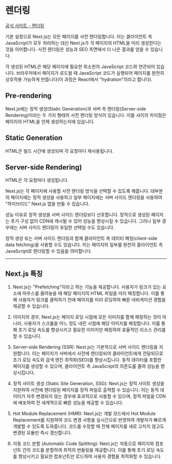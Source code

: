 # 렌더링

[공식 사이트 - 렌더링](https://nextjs.org/docs/pages/building-your-application/rendering)

기본 설정으로 Next.js는 모든 페이지를 사전 렌더링합니다. 이는 클라이언트 측 JavaScript가 모두 처리하는 대신 Next.js가 각 페이지의 HTML을 미리 생성한다는 것을 의미합니다. 사전 렌더링은 성능과 SEO 측면에서 더 나은 결과를 얻을 수 있습니다.

각 생성된 HTML은 해당 페이지에 필요한 최소한의 JavaScript 코드와 연관되어 있습니다. 브라우저에서 페이지가 로드될 때 JavaScript 코드가 실행되어 페이지를 완전히 상호작용 가능하게 만듭니다(이 과정은 React에서 "hydration"이라고 합니다).

## Pre-rendering

Next.js에는 정적 생성(Static Generation)과 서버 측 렌더링(Server-side Rendering)이라는 두 가지 형태의 사전 렌더링 방식이 있습니다. 이들 사이의 차이점은 페이지의 HTML을 언제 생성하는지에 있습니다.

## Static Generation

HTML은 빌드 시간에 생성되며 각 요청마다 재사용됩니다.

## Server-side Rendering)

HTML은 각 요청마다 생성됩니다.

Next.js는 각 페이지에 사용할 사전 렌더링 방식을 선택할 수 있도록 해줍니다. 대부분의 페이지에는 정적 생성을 사용하고 일부 페이지에는 서버 사이드 렌더링을 사용하여 "하이브리드" Next.js 앱을 만들 수 있습니다.

성능 이유로 정적 생성을 서버 사이드 렌더링보다 선호합니다. 정적으로 생성된 페이지는 추가 구성 없이 CDN에 캐시될 수 있어 성능을 향상시킬 수 있습니다. 그러나 일부 경우에는 서버 사이드 렌더링이 유일한 선택일 수도 있습니다.

정적 생성 또는 서버 사이드 렌더링과 함께 클라이언트 측 데이터 패칭(client-side data fetching)을 사용할 수도 있습니다. 이는 페이지의 일부를 완전히 클라이언트 측 JavaScript로 렌더링할 수 있음을 의미합니다.

---

## Next.js 특징

1. Next.js는 "Prefetching"이라고 하는 기능을 제공합니다. 사용자가 링크가 있는 요소에 마우스를 올려놓을 때 해당 페이지의 HTML 파일을 미리 패칭합니다. 이를 통해 사용자가 링크를 클릭하기 전에 페이지를 미리 로딩하여 빠른 네비게이션 경험을 제공할 수 있습니다.
       
2. 이미지의 경우, Next.js는 페이지 로딩 시점에 모든 이미지를 함께 패칭하는 것이 아니라, 사용자가 스크롤을 어느 정도 내린 시점에 해당 이미지를 패칭합니다. 이를 통해 초기 로딩 속도를 향상시키고 필요한 이미지만 패칭하여 효율적인 리소스 관리를 할 수 있습니다.
       
3. Server-side Rendering (SSR): Next.js는 기본적으로 서버 사이드 렌더링을 지원합니다. 이는 페이지가 서버에서 사전에 렌더링되어 클라이언트에게 전달되므로 초기 로딩 속도와 검색 엔진 최적화(SEO)를 향상시킵니다. 동적 데이터를 포함한 페이지를 생성할 수 있으며, 클라이언트 측 JavaScript의 의존도를 줄여 성능을 향상시킵니다.
       
4. 정적 사이트 생성 (Static Site Generation, SSG): Next.js는 정적 사이트 생성을 지원하여 사전에 렌더링된 페이지를 정적 파일로 출력할 수 있습니다. 이는 동적 데이터가 자주 변경되지 않는 경우에 효과적으로 사용할 수 있으며, 정적 파일을 CDN에 배포하여 전 세계적으로 빠른 성능을 제공할 수 있습니다.
    
5. Hot Module Replacement (HMR): Next.js는 개발 모드에서 Hot Module Replacement를 지원하여 코드 변경 사항을 실시간으로 반영하여 개발자가 빠르게 개발할 수 있도록 도와줍니다. 코드를 수정할 때 전체 페이지를 새로 고치지 않고도 변경된 모듈만 즉시 갱신합니다.
    
6. 자동 코드 분할 (Automatic Code Splitting): Next.js는 자동으로 페이지와 컴포넌트 간의 코드를 분할하여 최적의 번들링을 제공합니다. 이를 통해 초기 로딩 속도를 향상시키고 필요한 컴포넌트만 로드하여 사용자 경험을 최적화할 수 있습니다.